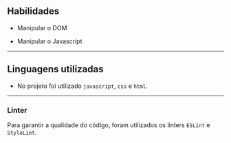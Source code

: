 ## Habilidades

- Manipular o DOM

- Manipular o Javascript

---

## Linguagens utilizadas

- No projeto foi utilizado `javascript`, `css` e `html`.

---

### Linter

Para garantir a qualidade do código, foram utilizados os linters `ESLint` e `StyleLint`.
